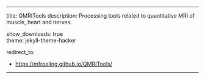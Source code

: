 ---

title: QMRITools
description: Processing tools related to quantitative MRI of muscle, heart and nerves.

show_downloads: true  
theme: jekyll-theme-hacker

redirect_to: 
  - https://mfroeling.github.io/QMRITools/
  
---